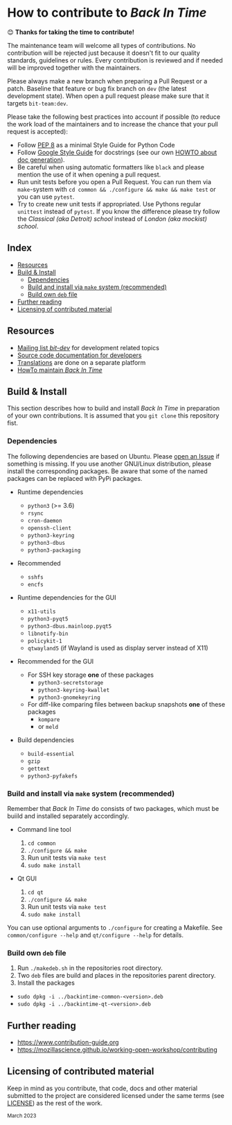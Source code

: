 # How to contribute to _Back In Time_

😊 **Thanks for taking the time to contribute!**

The maintenance team will welcome all types of contributions. No contribution
will be rejected just because it doesn't fit to our quality standards,
guidelines or rules. Every contribution is reviewed and if needed will be
improved together with the maintainers.

Please always make a new branch when preparing a Pull Request or a patch.
Baseline that feature or bug fix branch on `dev` (the latest development
state). When open a pull request please make sure that it targets
`bit-team:dev`.

Please take the following best practices into account if possible (to reduce
	the work load of the maintainers and to increase the chance that your pull
	request is accepted):
 - Follow [PEP 8](https://peps.python.org/pep-0008/) as a minimal Style Guide
   for Python Code
 - Follow [Google Style Guide](https://sphinxcontrib-napoleon.readthedocs.org/en/latest/example_google.html) for
   docstrings (see our own [HOWTO about doc generation](common/doc-dev/1_doc_maintenance_howto.md)).
 - Be careful when using automatic formatters like `black` and please mention
   the use of it when opening a pull request.
 - Run unit tests before you open a Pull Request. You can run them via
   `make`-system with `cd common && ./configure && make && make test` or you
   can use `pytest`.
 - Try to create new unit tests if appropriated. Use Pythons regular `unittest`
   instead of `pytest`. If you know the difference please try follow the
   _Classical (aka Detroit) school_ instead of _London (aka mockist) school_.

## Index

<!-- TOC start -->
- [Resources](#resources)
- [Build & Install](#build-install)
  * [Dependencies](#dependencies)
  * [Build and install via `make` system
    (recommended)](#build-and-install-via-make-system-recommended)
  * [Build own `deb` file](#build-own-deb-file)
- [Further reading](#further-reading)
- [Licensing of contributed material](#licensing-of-contributed-material)
<!-- TOC end -->

## Resources

 - [Mailing list _bit-dev_](https://mail.python.org/mailman3/lists/bit-dev.python.org/) for development related topics
 - [Source code documentation for developers](https://backintime-dev.readthedocs.org)
 - [Translations](https://translations.launchpad.net/backintime) are done on a separate platform
 - [HowTo maintain _Back In Time_](common/doc-dev/1_doc_maintenance_howto.md)
 
## Build & Install

This section describes how to build and install _Back In Time_ in preparation
of your own contributions. It is assumed that you `git clone` this repository
fist.

### Dependencies

The following dependencies are based on Ubuntu. Please [open an
Issue](https://github.com/bit-team/backintime/issues/new/choose) if something
is missing. If you use another GNU/Linux distribution, please install the
corresponding packages. Be aware that some of the named packages can be
replaced with PyPi packages.

* Runtime dependencies

  - `python3` (>= 3.6)
  - `rsync`
  - `cron-daemon`
  - `openssh-client`
  - `python3-keyring`
  - `python3-dbus`
  - `python3-packaging`

* Recommended

  - `sshfs`
  - `encfs`

* Runtime dependencies for the GUI

  - `x11-utils`
  - `python3-pyqt5`
  - `python3-dbus.mainloop.pyqt5`
  - `libnotify-bin`
  - `policykit-1`
  - `qtwayland5` (if Wayland is used as display server instead of X11)

* Recommended for the GUI

  - For SSH key storage **one** of these packages
    - `python3-secretstorage`
    - `python3-keyring-kwallet`
    - `python3-gnomekeyring`
  - For diff-like comparing files between backup snapshots **one** of these
    packages
    - `kompare`
    - or `meld`

* Build dependencies

  - `build-essential`
  - `gzip`
  - `gettext`
  - `python3-pyfakefs`

### Build and install via `make` system (recommended)

Remember that _Back In Time_ do consists of two packages, which must be buiild
and installed separately accordingly.

* Command line tool
   1. `cd common`
   2. `./configure && make`
   3. Run unit tests via `make test`
   4. `sudo make install`

* Qt GUI
   1. `cd qt`
   2. `./configure && make`
   3. Run unit tests via `make test`
   4. `sudo make install`

You can use optional arguments to `./configure` for creating a Makefile.
See `common/configure --help` and `qt/configure --help` for details.

### Build own `deb` file

1. Run `./makedeb.sh` in the repositories root directory.
2. Two `deb` files are build and places in the repositories parent directory.
3. Install the packages
  - `sudo dpkg -i ../backintime-common-<version>.deb`
  - `sudo dpkg -i ../backintime-qt-<version>.deb`

## Further reading
- https://www.contribution-guide.org
- https://mozillascience.github.io/working-open-workshop/contributing

## Licensing of contributed material
Keep in mind as you contribute, that code, docs and other material submitted
to the project are considered licensed under the same terms (see
[LICENSE](LICENSE)) as the rest of the work.

<sub>March 2023</sub>
